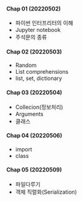 #### Chap 01 (20220502)
 - 파이썬 인터프리터의 이해
 - Jupyter notebook
 - 주석문의 종류

#### Chap 02 (20220503)
 - Random
 - List comprehensions
 - list, set, dictionary

#### Chap 03 (20220504)
 - Collecion(정보처리)
 - Arguments
 - 클래스

#### Chap 04 (20220506)
 - import
 - class

#### Chap 05 (20220509)
 - 파일다루기
 - 객체 직렬화(Serialization)